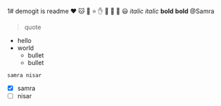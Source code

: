 1# demogit is readme
:heart: :cat: :dog: :star: :hand: :rose: :ring: :wedding: :smiley:
*italic*
_italic_
**bold**
__bold__
@Samra
>quote

* hello
* world
   * bullet
   * bullet

`samra nisar`

- [x] samra
- [ ] nisar
